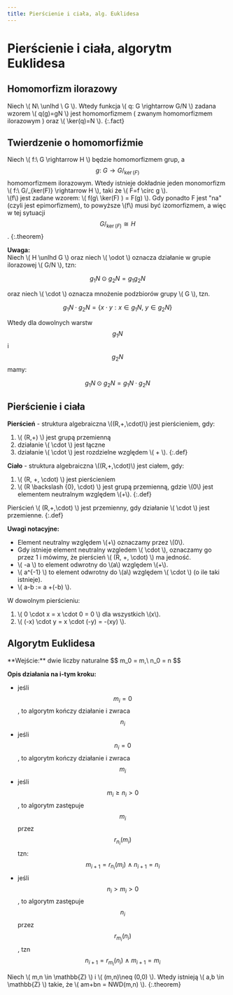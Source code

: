 ```yaml
---
title: Pierścienie i ciała, alg. Euklidesa
---
```


# Pierścienie i ciała, algorytm Euklidesa

## Homomorfizm ilorazowy

Niech \\( N\ \unlhd \ G \\). Wtedy funkcja \\( q: G \rightarrow G/N \\) zadana wzorem \\( q(g)=gN \\) jest homomorfizmem ( zwanym homomorfizmem ilorazowym ) oraz \\( \ker(q)=N \\).
{:.fact}

## Twierdzenie o homomorfiźmie

Niech \\( f:\ G \rightarrow H  \\) będzie homomorfizmem grup, a $$ g:\ G \rightarrow G/ _{\ker(F)} $$ homomorfizmem ilorazowym. Wtedy istnieje dokładnie jeden monomorfizm \\( f:\ G/_{ker(F)} \rightarrow H  \\), taki że \\( F=f \circ g \\).  
\\(f\\) jest zadane wzorem: \\( f(g\ \ker(F) ) = F(g) \\). Gdy ponadto F jest "na" (czyli jest epimorfizmem), to powyższe \\(f\\) musi być izomorfizmem, a więc w tej sytuacji $$ G/_{\ker(F)} \cong H $$.
{:.theorem}

**Uwaga:**  
Niech \\( H \unlhd G \\) oraz niech \\( \odot \\) oznacza działanie w grupie ilorazowej \\( G/N \\), tzn:

$$ g_1 N \odot g_2 N  = g_1 g_2 N $$

oraz niech \\( \cdot \\) oznacza mnożenie podzbiorów grupy \\( G \\), tzn.

$$ g_1 N \cdot g_2 N = \{ x \cdot y : x \in g_1N,\ y \in g_2N \} $$

Wtedy dla dowolnych warstw $$ g_{1}N $$ i $$ g_{2} N $$ mamy:

$$ g_1N \odot g_2N = g_1N \cdot g_2N $$

## Pierścienie i ciała

**Pierścień** - struktura algebraiczna \\((R,+,\cdot)\\) jest pierścieniem, gdy:  
1. \\( (R,+) \\) jest grupą przemienną  
2. działanie \\( \cdot \\) jest łączne  
3. działanie \\( \cdot \\) jest rozdzielne względem \\( + \\).
{:.def}

**Ciało** - struktura algebraiczna \\((R,+,\cdot)\\) jest ciałem, gdy:  
1. \\( (R, +, \cdot) \\) jest pierścieniem  
2. \\( (R \backslash {0}, \cdot) \\) jest grupą przemienną, gdzie \\(0\\) jest elementem neutralnym względem \\(+\\).
{:.def}

Pierścień \\( (R,+,\cdot) \\) jest przemienny, gdy działanie \\( \cdot \\) jest przemienne.
{:.def}

**Uwagi notacyjne:**

- Element neutralny względem \\(+\\) oznaczamy przez \\(0\\).  
- Gdy istnieje element neutralny wzgledem \\( \cdot \\), oznaczamy go przez 1 i mówimy, że pierścień \\( (R, +, \cdot) \\) ma jedność.  
- \\( -a \\) to element odwrotny do \\(a\\) względem \\(+\\).  
- \\( a^{-1} \\) to element odwrotny do \\(a\\) względem \\( \cdot \\) (o ile taki istnieje).  
- \\( a-b := a +(-b) \\).

<div class="fact" markdown="1">
W dowolnym pierścieniu:

1. \\( 0 \cdot x = x \cdot 0 = 0 \\) dla wszystkich \\(x\\).  
2. \\( (-x) \cdot y = x \cdot (-y) = -(xy) \\).
</div>

## Algorytm Euklidesa

<div class="def" markdown="1">
**Wejście:** dwie liczby naturalne $$ m_0 = m,\ n_0 = n $$

**Opis działania na i-tym kroku:**

- jeśli $$ m_i=0 $$, to algorytm kończy działanie i zwraca $$n_i$$  
- jeśli $$ n_i=0 $$, to algorytm kończy działanie i zwraca $$m_i$$
- jeśli $$ m_i \geqslant n_i > 0 $$, to algorytm zastępuje $$ m_i $$ przez $$r_{n_i} ( m_i ) $$ tzn: $$ m_{i+1} = r_{n_i}(m_i)\ \wedge \ n_{i+1} = n_i $$
- jeśli $$ n_i > m_i > 0 $$, to algorytm zastępuje $$ n_i $$ przez $$ r_{m_i}(n_i) $$, tzn $$ n_{i+1} = r_{m_i}(n_i)\ \wedge \ m_{i+1} = m_i $$
</div>

Niech \\( m,n \in \mathbb{Z} \\) i \\( (m,n)\neq (0,0) \\). Wtedy istnieją \\( a,b \in \mathbb{Z} \\) takie, że \\( am+bn = NWD(m,n) \\).
{:.theorem}